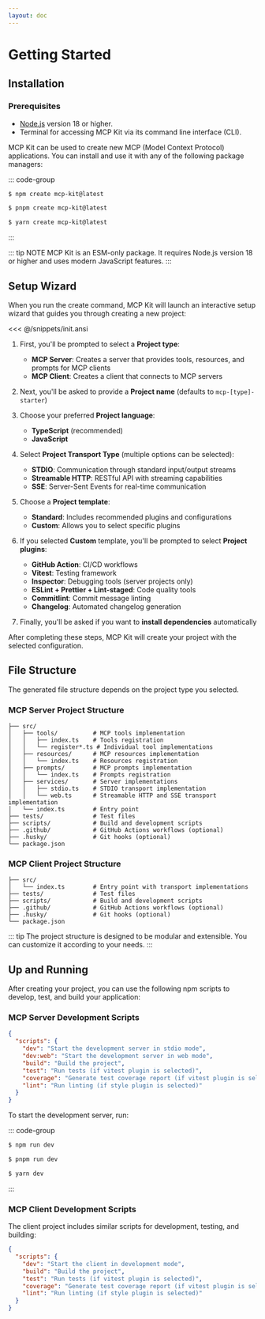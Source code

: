 ```yaml
---
layout: doc
---
```


# Getting Started

## Installation

### Prerequisites

- [Node.js](https://nodejs.org/) version 18 or higher.
- Terminal for accessing MCP Kit via its command line interface (CLI).

MCP Kit can be used to create new MCP (Model Context Protocol) applications. You can install and use it with any of the following package managers:

::: code-group
```sh [npm]
$ npm create mcp-kit@latest
```

```sh [pnpm]
$ pnpm create mcp-kit@latest
```

```sh [yarn]
$ yarn create mcp-kit@latest
```
:::

::: tip NOTE
MCP Kit is an ESM-only package. It requires Node.js version 18 or higher and uses modern JavaScript features.
:::

## Setup Wizard

When you run the create command, MCP Kit will launch an interactive setup wizard that guides you through creating a new project:

<<< @/snippets/init.ansi

1. First, you'll be prompted to select a **Project type**:
   - **MCP Server**: Creates a server that provides tools, resources, and prompts for MCP clients
   - **MCP Client**: Creates a client that connects to MCP servers

2. Next, you'll be asked to provide a **Project name** (defaults to `mcp-[type]-starter`)

3. Choose your preferred **Project language**:
   - **TypeScript** (recommended)
   - **JavaScript**

4. Select **Project Transport Type** (multiple options can be selected):
   - **STDIO**: Communication through standard input/output streams
   - **Streamable HTTP**: RESTful API with streaming capabilities
   - **SSE**: Server-Sent Events for real-time communication

5. Choose a **Project template**:
   - **Standard**: Includes recommended plugins and configurations
   - **Custom**: Allows you to select specific plugins

6. If you selected **Custom** template, you'll be prompted to select **Project plugins**:
   - **GitHub Action**: CI/CD workflows
   - **Vitest**: Testing framework
   - **Inspector**: Debugging tools (server projects only)
   - **ESLint + Prettier + Lint-staged**: Code quality tools
   - **Commitlint**: Commit message linting
   - **Changelog**: Automated changelog generation

7. Finally, you'll be asked if you want to **install dependencies** automatically

After completing these steps, MCP Kit will create your project with the selected configuration.

## File Structure

The generated file structure depends on the project type you selected.

### MCP Server Project Structure

```
├── src/
│   ├── tools/          # MCP tools implementation
│   │   ├── index.ts    # Tools registration
│   │   └── register*.ts # Individual tool implementations
│   ├── resources/      # MCP resources implementation
│   │   └── index.ts    # Resources registration
│   ├── prompts/        # MCP prompts implementation
│   │   └── index.ts    # Prompts registration
│   ├── services/       # Server implementations
│   │   ├── stdio.ts    # STDIO transport implementation
│   │   └── web.ts      # Streamable HTTP and SSE transport implementation
│   └── index.ts        # Entry point
├── tests/              # Test files
├── scripts/            # Build and development scripts
├── .github/            # GitHub Actions workflows (optional)
├── .husky/             # Git hooks (optional)
└── package.json
```

### MCP Client Project Structure

```
├── src/
│   └── index.ts        # Entry point with transport implementations
├── tests/              # Test files
├── scripts/            # Build and development scripts
├── .github/            # GitHub Actions workflows (optional)
├── .husky/             # Git hooks (optional)
└── package.json
```

::: tip
The project structure is designed to be modular and extensible. You can customize it according to your needs.
:::

## Up and Running

After creating your project, you can use the following npm scripts to develop, test, and build your application:

### MCP Server Development Scripts

```json [package.json]
{
  "scripts": {
    "dev": "Start the development server in stdio mode",
    "dev:web": "Start the development server in web mode",
    "build": "Build the project",
    "test": "Run tests (if vitest plugin is selected)",
    "coverage": "Generate test coverage report (if vitest plugin is selected)",
    "lint": "Run linting (if style plugin is selected)"
  }
}
```

To start the development server, run:

::: code-group

```sh [npm]
$ npm run dev
```

```sh [pnpm]
$ pnpm run dev
```

```sh [yarn]
$ yarn dev
```

:::

### MCP Client Development Scripts

The client project includes similar scripts for development, testing, and building:

```json [package.json]
{
  "scripts": {
    "dev": "Start the client in development mode",
    "build": "Build the project",
    "test": "Run tests (if vitest plugin is selected)",
    "coverage": "Generate test coverage report (if vitest plugin is selected)",
    "lint": "Run linting (if style plugin is selected)"
  }
}
```
